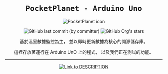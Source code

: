 <div align="center">

# `PocketPlanet - Arduino Uno`

<img id="icon" src="https://firebasestorage.googleapis.com/v0/b/pocketplanet.appspot.com/o/icon%2Fzh.png?alt=media&token=bec9476b-ffe7-443e-ac22-7b944c69f0ce" alt="PocketPlanet icon" />

![GitHub last commit (by committer)](https://img.shields.io/github/last-commit/PocketPlanet-World/RaspberryPi-engine?style=for-the-badge&labelColor=21592d&color=183d20) ![GitHub Org's stars](https://img.shields.io/github/stars/PocketPlanet-World?style=for-the-badge&logo=Trustpilot&logoColor=white&labelColor=21592d&color=183d20)

基於溫室數據監控為主，
並以即時更新數據為核心的開源儲存庫。

這裡存放著運行在 Arduino UnO 上的程式，
以及我們正在測試的功能。

---

[Link to DESCRIPTION]:https://img.shields.io/badge/程式說明_>-3f3f3f?style=for-the-badge

[DESCRIPTION Link]: /DESCRIPTION.md

[![Link to DESCRIPTION]][DESCRIPTION Link]

</div>